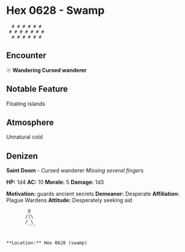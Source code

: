 # Hex 0628 - Swamp
```
  # # # # # #
 # # # # # # #
  # # # # # #
```

## Encounter

☉ **Wandering Cursed wanderer**

## Notable Feature

Floating islands

## Atmosphere

Unnatural cold

## Denizen

**Saint Doom** - Cursed wanderer
*Missing several fingers*

**HP:** 1d4 **AC:** 10 **Morale:** 5
**Damage:** 1d3

**Motivation:** guards ancient secrets
**Demeanor:** Desperate
**Affiliation:** Plague Wardens
**Attitude:** Desperately seeking aid

```
        O
       /|\
       / \
        ```


**Location:** Hex 0628 (swamp)
